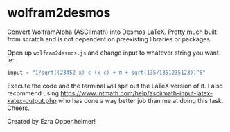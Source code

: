 # wolfram2desmos
Convert WolframAlpha (ASCIImath) into Desmos LaTeX. Pretty much built from scratch and is not dependent on preexisting libraries or packages.

Open up `wolfram2desmos.js` and change input to whatever string you want. ie:

```javascript
input = "1/sqrt((23452 x) c (x c) + π + sqrt(135/1351235123))^5"
```

Execute the code and the terminal will spit out the LaTeX version of it.
I also recommend using https://www.intmath.com/help/asciimath-input-latex-katex-output.php who has done a way better job than me at doing this task. Cheers.


Created by Ezra Oppenheimer!
